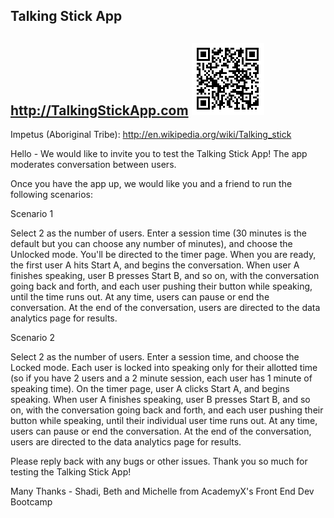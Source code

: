 Talking Stick App
--
http://TalkingStickApp.com
![Download](https://github.com/talkingstick/repo/blob/master/images/qr.png)
---------------------------------------------
Impetus (Aboriginal Tribe): http://en.wikipedia.org/wiki/Talking_stick


Hello - We would like to invite you to test the Talking Stick App! The app moderates conversation between users.

Once you have the app up, we would like you and a friend to run the following scenarios:

Scenario 1

Select 2 as the number of users. Enter a session time (30 minutes is the default but you can choose any number of minutes), and choose the Unlocked mode. You'll be directed to the timer page. When you are ready, the first user A hits Start A, and begins the conversation. When user A finishes speaking, user B presses Start B, and so on, with the conversation going back and forth, and each user pushing their button while speaking, until the time runs out. At any time, users can pause or end the conversation. At the end of the conversation, users are directed to the data analytics page for results.

Scenario 2

Select 2 as the number of users. Enter a session time, and choose the Locked mode. Each user is locked into speaking only for their allotted time (so if you have 2 users and a 2 minute session, each user has 1 minute of speaking time). On the timer page, user A clicks Start A, and begins speaking. When user A finishes speaking, user B presses Start B, and so on, with the conversation going back and forth, and each user pushing their button while speaking, until their individual user time runs out. At any time, users can pause or end the conversation. At the end of the conversation, users are directed to the data analytics page for results.

Please reply back with any bugs or other issues. Thank you so much for testing the Talking Stick App!

Many Thanks - Shadi, Beth and Michelle from AcademyX's Front End Dev Bootcamp
